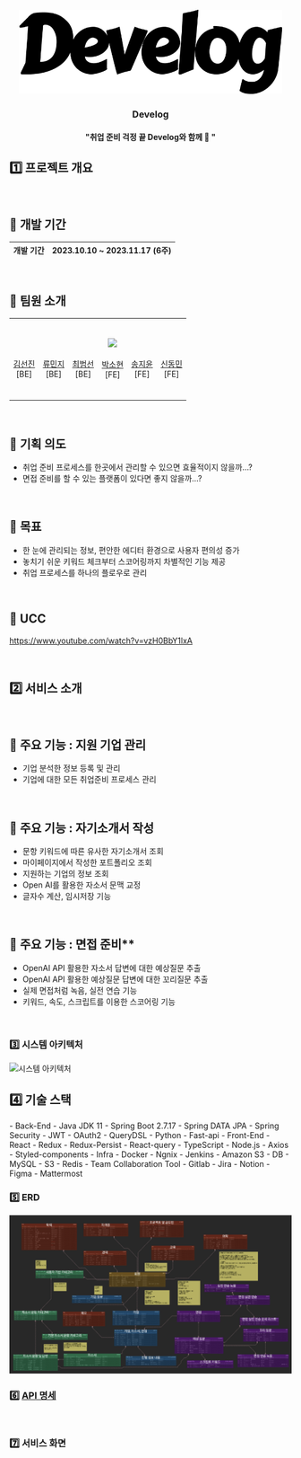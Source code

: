 <div align="center">
  <br />
<img src="etc/img/logo.png" width="470" height="150"/>
    <h3><b>Develog</b></h3>
    <h4>"취업 준비 걱정 끝 Develog와 함께 🎐 "</h4>
</div>

<h2>1️⃣ 프로젝트 개요</h2> 
 <br />
 
## 📌 개발 기간

| 개발 기간 | 2023.10.10 ~ 2023.11.17 (6주) |
| --- | --- |
 <br />

## 📌 팀원 소개
<div>
<table>
    <tr>
        <td height="140px" align="center"> <a href="https://github.com/sunjinb">
            <img src="" width="140px" /> <br><br>김선진<br></a>[BE]<br></td>
        <td height="140px" align="center"> <a href="https://github.com/mxnzx">
            <img src="" width="140px" /> <br><br>류민지<br></a>[BE]<br></td>
        <td height="140px" align="center"> <a href="https://github.com/bmsnc">
            <img src="" width="140px" /> <br><br>최범선<br></a>[BE]<br></td>
        <td height="140px" align="center"> <a href="https://github.com/Sohyun043011">
            <img src=" width="140px" /> <br><br>박소현<br></a>[FE]<br></td>
        <td height="140px" align="center"> <a href="https://github.com/wldbs8241">
            <img src="" width="140px" /> <br><br>송지윤<br></a> [FE]<br></td>
        <td height="140px" align="center"> <a href="https://github.com/golddonge">
            <img src="" width="140px" /> <br><br>신동민<br></a>[FE]<br></td>
    </tr>
</table>
</div>
 <br />

## 📌 기획 의도

- 취업 준비 프로세스를 한곳에서 관리할 수 있으면 효율적이지 않을까…?
- 면접 준비를 할 수 있는 플랫폼이 있다면 좋지 않을까…?

<br />

## 📌 목표

- 한 눈에 관리되는 정보, 편안한 에디터 환경으로 사용자 편의성 증가
- 놓치기 쉬운 키워드 체크부터 스코어링까지 차별적인 기능 제공
- 취업 프로세스를 하나의 플로우로 관리
<br />

## 📌 UCC
https://www.youtube.com/watch?v=vzH0BbY1lxA
<br />

<br />
<h2>2️⃣ 서비스 소개</h2> 
<br />
 
## 📌 주요 기능 : 지원 기업 관리
- 기업 분석한 정보 등록 및 관리
- 기업에 대한 모든 취업준비 프로세스 관리
<br />

## 📌 주요 기능 : 자기소개서 작성
- 문항 키워드에 따른 유사한 자기소개서 조회
- 마이페이지에서 작성한 포트폴리오 조회
- 지원하는 기업의 정보 조회
- Open AI를 활용한 자소서 문맥 교정
- 글자수 계산, 임시저장 기능
<br />

## 📌 주요 기능 : 면접 준비**
- OpenAI API 활용한 자소서 답변에 대한 예상질문 추출
- OpenAI API 활용한 예상질문 답변에 대한 꼬리질문 추출
- 실제 면접처럼 녹음, 실전 연습 기능
- 키워드, 속도, 스크립트를 이용한 스코어링 기능
<br />

### 3️⃣ 시스템 아키텍처
![시스템 아키텍처](etc/img/시스템_아키텍처.png)
<br />

<h2>4️⃣ 기술 스택</h2> 
- Back-End
    - Java JDK 11
    - Spring Boot 2.7.17
    - Spring DATA JPA
    - Spring Security
    - JWT
    - OAuth2
    - QueryDSL
    - Python
    - Fast-api
- Front-End
    - React
    - Redux
    - Redux-Persist
    - React-query
    - TypeScript
    - Node.js
    - Axios
    - Styled-components
- Infra
    - Docker
    - Ngnix
    - Jenkins
    - Amazon S3
- DB
    - MySQL
    - S3
    - Redis
- Team Collaboration Tool
    - Gitlab
    - Jira
    - Notion
    - Figma
    - Mattermost
<br />

### 5️⃣ ERD
![ERD](etc/img/ERD.png)
<br />

### 6️⃣ [API 명세](https://educated-horn-9ae.notion.site/c6f8f48adc6f4535ae402d06777fda74?v=e65a4a0f258c42d6aeca896e1439a565)
<br />

### 7️⃣ 서비스 화면
<br />
